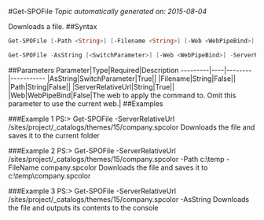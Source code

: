 #Get-SPOFile
*Topic automatically generated on: 2015-08-04*

Downloads a file.
##Syntax
```powershell
Get-SPOFile [-Path <String>] [-Filename <String>] [-Web <WebPipeBind>] -ServerRelativeUrl <String>
```


```powershell
Get-SPOFile -AsString [<SwitchParameter>] [-Web <WebPipeBind>] -ServerRelativeUrl <String>
```


##Parameters
Parameter|Type|Required|Description
---------|----|--------|-----------
|AsString|SwitchParameter|True||
|Filename|String|False||
|Path|String|False||
|ServerRelativeUrl|String|True||
|Web|WebPipeBind|False|The web to apply the command to. Omit this parameter to use the current web.|
##Examples

###Example 1
    PS:> Get-SPOFile -ServerRelativeUrl /sites/project/_catalogs/themes/15/company.spcolor
Downloads the file and saves it to the current folder

###Example 2
    PS:> Get-SPOFile -ServerRelativeUrl /sites/project/_catalogs/themes/15/company.spcolor -Path c:\temp -FileName company.spcolor
Downloads the file and saves it to c:\temp\company.spcolor

###Example 3
    PS:> Get-SPOFile -ServerRelativeUrl /sites/project/_catalogs/themes/15/company.spcolor -AsString
Downloads the file and outputs its contents to the console
<!-- Ref: A907852DF19A586C8613EBF03BCD27ED -->